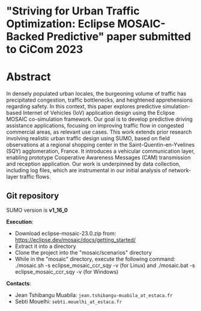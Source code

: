 #  "Striving for Urban Traffic Optimization: Eclipse MOSAIC-Backed Predictive" paper submitted to CiCom 2023

# Abstract
In densely populated urban locales, the burgeoning volume of traffic has
  precipitated congestion, traffic bottlenecks, and heightened apprehensions
  regarding safety. In this context, this paper explores predictive
  simulation-based Internet of Vehicles (IoV) application design using the Eclipse
  MOSAIC co-simulation framework. Our goal is to develop predictive driving
  assistance applications, focusing on improving traffic flow in congested
  commercial areas, as relevant use cases. This work extends prior research
  involving realistic urban traffic design using SUMO, based on field observations
  at a regional shopping center in the Saint-Quentin-en-Yvelines (SQY)
  agglomeration, France.  It introduces a vehicular communication layer, enabling
  prototype Cooperative Awareness Messages (CAM) transmission and reception
  application. Our work is underpinned by data collection, including log files,
  which are instrumental in our initial analysis of network-layer traffic flows.

## Git repository 

SUMO version is **v1_16_0**

**Execution**:
- Download eclipse-mosaic-23.0.zip from: https://eclipse.dev/mosaic/docs/getting_started/
- Extract it into a directory
- Clone the project into the "mosaic/scenarios" directory
- While in the "mosaic" directory, execute the following command: ./mosaic.sh -s eclipse_mosaic_ccr_sqy -v (for Linux) and ./mosaic.bat -s eclipse_mosaic_ccr_sqy -v (for Windows)

**Contacts**:
- Jean Tshibangu Muabila: `jean.tshibangu-muabila_at_estaca.fr`
- Sebti Mouelhi: `sebti.mouelhi_at_estaca.fr`
